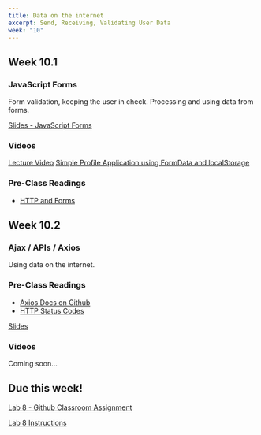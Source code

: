 ```yaml
---
title: Data on the internet
excerpt: Send, Receiving, Validating User Data
week: "10"
---
```


## Week 10.1

### JavaScript Forms

Form validation, keeping the user in check. Processing and using data from forms.

[Slides - JavaScript Forms](https://docs.google.com/presentation/d/1O373a14XtD1WuAZTOmQ4gzKnO3QdqUsyA1NLtLzJkdU/edit?usp=sharing)

### Videos

[Lecture Video](https://web.microsoftstream.com/video/568cd9a2-c427-4aeb-8472-df1406a2dfe4)
[Simple Profile Application using FormData and localStorage](https://youtu.be/0URjvovKKbc)

### Pre-Class Readings

- [HTTP and Forms](https://eloquentjavascript.net/18_http.html)

## Week 10.2

### Ajax / APIs / Axios

Using data on the internet.

### Pre-Class Readings

- [Axios Docs on Github](https://github.com/axios/axios)
- [HTTP Status Codes](https://www.restapitutorial.com/httpstatuscodes.html)

[Slides](https://docs.google.com/presentation/d/1pKstXxuJldJPo2tU9-wlQJow0h69-RugEcoJXZ2joPk/edit?usp=sharing)

### Videos

Coming soon...

## Due this week!

[Lab 8 - Github Classroom Assignment](https://classroom.github.com/a/htBJW0ue)

[Lab 8 Instructions](/lab/8/0)